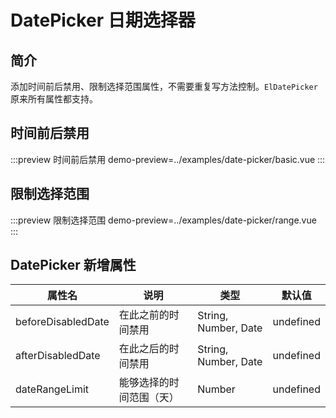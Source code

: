 # DatePicker 日期选择器

## 简介

添加时间前后禁用、限制选择范围属性，不需要重复写方法控制。`ElDatePicker` 原来所有属性都支持。

## 时间前后禁用

:::preview 时间前后禁用
demo-preview=../examples/date-picker/basic.vue
:::

## 限制选择范围

:::preview 限制选择范围
demo-preview=../examples/date-picker/range.vue
:::

## DatePicker 新增属性

| 属性名             | 说明                     | 类型                 | 默认值    |
| ------------------ | ------------------------ | -------------------- | --------- |
| beforeDisabledDate | 在此之前的时间禁用       | String, Number, Date | undefined |
| afterDisabledDate  | 在此之后的时间禁用       | String, Number, Date | undefined |
| dateRangeLimit     | 能够选择的时间范围（天） | Number               | undefined |
